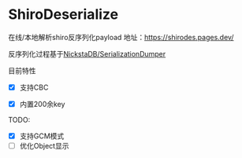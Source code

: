 # ShiroDeserialize
在线/本地解析shiro反序列化payload
地址：https://shirodes.pages.dev/

反序列化过程基于[NickstaDB/SerializationDumper](https://github.com/NickstaDB/SerializationDumper)

目前特性
- [x] 支持CBC
- [x] 内置200余key


TODO:

- [x] 支持GCM模式
- [ ] 优化Object显示
